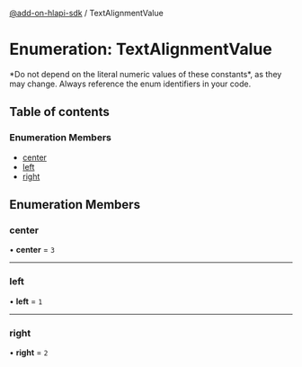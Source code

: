 [@add-on-hlapi-sdk](../overview.md) / TextAlignmentValue

# Enumeration: TextAlignmentValue

<InlineAlert slots="text" variant="warning"/>
*Do not depend on the literal numeric values of these constants*, as they may change. Always reference the enum identifiers in your code.

## Table of contents

### Enumeration Members

- [center](text-alignment-value.md#center)
- [left](text-alignment-value.md#left)
- [right](text-alignment-value.md#right)

## Enumeration Members

### center

• **center** = ``3``

<hr />

### left

• **left** = ``1``

<hr />

### right

• **right** = ``2``
